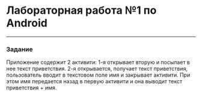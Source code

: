 <h1>Лабораторная работа №1 по Android</h1>
<hr>
<h3>Задание</h3>
<p>
  Приложение содержит 2 активити: 1-я открывает вторую и посылает в нее текст приветствия. 
  2-я открывается, получает текст приветствия, пользователь вводит в текстовом поле имя и закрывает активити. 
  При этом имя передается назад в первую активити и она выводит текст приветствия + имя.
</p>
